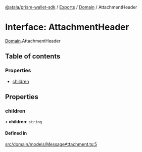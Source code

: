 [@atala/prism-wallet-sdk](../README.md) / [Exports](../modules.md) / [Domain](../modules/Domain.md) / AttachmentHeader

# Interface: AttachmentHeader

[Domain](../modules/Domain.md).AttachmentHeader

## Table of contents

### Properties

- [children](Domain.AttachmentHeader.md#children)

## Properties

### children

• **children**: `string`

#### Defined in

[src/domain/models/MessageAttachment.ts:5](https://github.com/hyperledger/identus-edge-agent-sdk-ts/blob/382b1c7b46001b3d4171eaa2010aa8f9482d27e8/src/domain/models/MessageAttachment.ts#L5)
